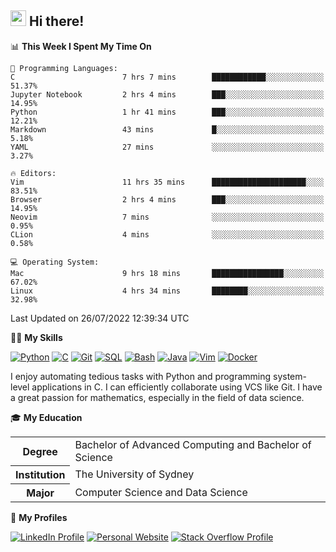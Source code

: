 ## <a href="#"><img src="https://media.giphy.com/media/hvRJCLFzcasrR4ia7z/giphy.gif" width="25px" height="25px"></a> Hi there!

<!--START_SECTION:waka-->
📊 **This Week I Spent My Time On** 

```text
💬 Programming Languages: 
C                        7 hrs 7 mins        ████████████░░░░░░░░░░░░░   51.37% 
Jupyter Notebook         2 hrs 4 mins        ███░░░░░░░░░░░░░░░░░░░░░░   14.95% 
Python                   1 hr 41 mins        ███░░░░░░░░░░░░░░░░░░░░░░   12.21% 
Markdown                 43 mins             █░░░░░░░░░░░░░░░░░░░░░░░░   5.18% 
YAML                     27 mins             ░░░░░░░░░░░░░░░░░░░░░░░░░   3.27%

🔥 Editors: 
Vim                      11 hrs 35 mins      █████████████████████░░░░   83.51% 
Browser                  2 hrs 4 mins        ███░░░░░░░░░░░░░░░░░░░░░░   14.95% 
Neovim                   7 mins              ░░░░░░░░░░░░░░░░░░░░░░░░░   0.95% 
CLion                    4 mins              ░░░░░░░░░░░░░░░░░░░░░░░░░   0.58%

💻 Operating System: 
Mac                      9 hrs 18 mins       ████████████████░░░░░░░░░   67.02% 
Linux                    4 hrs 34 mins       ████████░░░░░░░░░░░░░░░░░   32.98%

```


 Last Updated on 26/07/2022 12:39:34 UTC
<!--END_SECTION:waka-->

💪🏻 **My Skills**

[![Python](https://img.shields.io/badge/-Python-yellow?style=flat-square&logo=Python)](#)
[![C     ](https://img.shields.io/badge/-C-blue?style=flat-square&logo=C)](#)
[![Git   ](https://img.shields.io/badge/-Git-grey?style=flat-square&logo=Git)](#)
[![SQL   ](https://img.shields.io/badge/-SQL-grey?style=flat-square&logo=SQLite)](#)
[![Bash  ](https://img.shields.io/badge/-Bash-grey?style=flat-square&logo=GNU-Bash)](#)
[![Java  ](https://img.shields.io/badge/-Java-grey?style=flat-square&logo=OpenJDK)](#)
[![Vim   ](https://img.shields.io/badge/-Vim-grey?style=flat-square&logo=Vim)](#)
[![Docker](https://img.shields.io/badge/-Docker-grey?style=flat-square&logo=Docker)](#)

I enjoy automating tedious tasks with Python and programming system-level applications in C. I can efficiently collaborate using VCS like Git. I have a great passion for mathematics, especially in the field of data science.

🎓 **My Education**

<table>
<tr>
    <th>Degree</th>
    <td>Bachelor of Advanced Computing and Bachelor of Science</td>
</tr>
<tr>
    <th>Institution</th>
    <td>The University of Sydney</td>
</tr>
<tr>
    <th>Major</th>
    <td>Computer Science and Data Science</td>
</tr>
</table>

🔗 **My Profiles**

[![LinkedIn Profile](https://img.shields.io/badge/-LinkedIn-blue?style=social&logo=LinkedIn)](https://www.linkedin.com/in/ziao-ji)
[![Personal Website](https://img.shields.io/badge/-Personal%20Website-blue?style=social&logo=Bootstrap)](https://www.jiziao.works)
[![Stack Overflow Profile](https://img.shields.io/badge/-Stack%20Overflow-blue?style=social&logo=StackOverflow)](https://stackoverflow.com/users/11658924/spearandshield)
